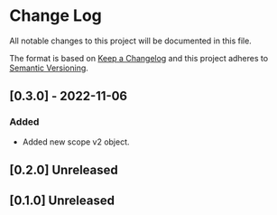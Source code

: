 # Change Log

All notable changes to this project will be documented in this file.

The format is based on [Keep a Changelog](http://keepachangelog.com/)
and this project adheres to [Semantic Versioning](http://semver.org/).

## [0.3.0] - 2022-11-06

### Added

- Added new scope v2 object.

## [0.2.0] Unreleased

## [0.1.0] Unreleased

